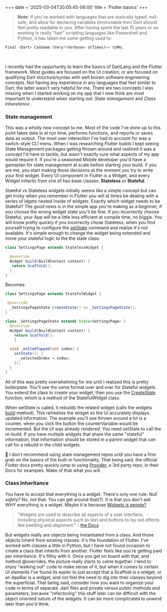+++
date = '2025-03-04T20:05:45-06:00'
title = 'Flutter basics'
+++
 >**Note**: If you've worked with languages that are statically typed, null-safe, and allow for declaring variables (im)mutable then Dart should feel pretty readable to you. After having spent the last 15 years or so working in really "fast" scripting languages like Powershell and Python, it has taken me some getting used to:

```dart
Final <Dart> CanSeem (Very?<Verbose> atTimes)=> toMe;
```
<br>

I recently had the opportunity to learn the basics of DartLang and the Flutter framework. Most guides are focused on the UI creation, or are focused on qualifying Dart structure/syntax with well known software engineering concepts. Not having any experience in any languages that feel similar to Dart, the latter wasn't very helpful for me. There are two concepts I was missing when I started working on my app that I now think are most important to understand when starting out: *State management* and *Class inheretence* .


### State management 
This was a wholly new concept to me. Most of the code I've done up to this point takes data in at run time, performs functions, and reports or saves data as output. The most user interaction I've had to account for was a switch-style CLI menu. When I was researching Flutter builds I kept seeing State Management packages getting thrown around and realized it was a concept I'd have to tackle, but wasn't exactly sure what aspects of my app would require it. If you're a seasoned Mobile developer you'd have a gameplan for state management at scale before starting your build. If you are me, you start making those decisions at the moment you try to write your first widget. Every UI component in Flutter is a Widget, and every Widget inherits from one of two base classes: **Stateless** or **Stateful**.

Stateful vs Stateless widgets initially seems like a simple concept but can get tricky when you remember in Flutter you will at times be dealing with a series of idgets nested inside of widgets. Exactly *which* widget needs to be Stateful? The good news is in the simple app you're making as a beginner, if you choose the wrong widget state you'll be fine. If you incorrectly choose Stateful, your App will be a little less efficient at compile time, no biggie. You will know pretty quickly if you incorrectly chose Stateless, when you find yourself trying to configure the [setState](https://api.flutter.dev/flutter/widgets/State/setState.html) command and realize it's not available. It's simple enough to change the widget being extended and move your stateful logic to the the state class:

```java
class SettingsPage extends StatelessWidget {

  @override
  Widget build(BuildContext context) {
   return Scaffold();
  }
}
```
Becomes:
```java
class SettingsPage extends StatefulWidget {

 @override
  _SettingsPageState createState() => _SettingsPageState();
}

class _SettingsPageState extends State<SettingsPage> {
  @override
  Widget build(BuildContext context) {
    return Scaffold();
    }

  void _onItemTapped(int index) {
    setState(() {
      _selectedIndex = index;
    });
  }
}
```

All of this was pretty overwhelming for me until I realized this is pretty boilerplate. You'll see the same format over and over for Stateful widgets. You extend the class to create your widget, then you use the [CreateState](https://api.flutter.dev/flutter/widgets/StatefulWidget/createState.html) function, which is a method of the StatefulWidget class.

When setState is called, it rebuilds the related widget (calls the widgets [build](https://api.flutter.dev/flutter/widgets/Builder-class.html) method). This refreshes the widget so the UI accurately displays updated information. The example you'll see thrown around a lot is a counter, when you click the button the counterVariable would be incremented. But the UI was already rendered. You need setState to call the re-build. If you have multiple widgets that share the same "stateful" information, that information should be stored in a parent widget that can call for a rebuild in the child widgets.

:pushpin: I don't recommend using state management repos until you have a firm grab on the basics of the built-in functionality. That being said, the official Flutter docs pretty quickly jump to using [Provider](https://pub.dev/packages/provider), a 3rd party repo, in their Docs for examples. Make of that what you will.

### Class Inheritance 
You have to accept that everything is a widget. There's only one rule: *Null safety?* No, not that. You can get around that(?). It is that you don't ask WHY everything is a widget. Maybe it is because [Widgets is people?](https://encrypted-tbn0.gstatic.com/images?q=tbn:ANd9GcQ_FcKfLJKGexhRSAJ5KExBj_3OLMisT22rsrtEtMMKglMaGsQu) 

>"Widgets are used to describe all aspects of a user interface, including physical aspects such as text and buttons to lay out effects like padding and alignment." - [the Docs](https://docs.flutter.dev/get-started/fundamentals/widgets)

But widgets really are objects being instantiated from a class. And those objects inherit from existing classes. It's the foundation of Flutter. I've worked with classes a little in Python, but I have not found occasion to create a class that inherits from another. Flutter feels like you're getting paid per inheritance. It's filthy with it. Once you get on board with that, and method @overrides, the picture really starts to come together. I tend to enjoy "walking out" code to make sense of it, but when it comes to certain UI elements I've found its easier to just accept that a Scaffold is a widget, or an AppBar is a widget, and not feel the need to dig into their classes beyond the superficial. That being said, consider how you want to organize your code in terms of separate .dart files and private versus public methods and parameters, because "refactoring" this stuff later can be difficult with the object oriented nature of the widgets. It can be more complicated to unwind later than you'd think.

